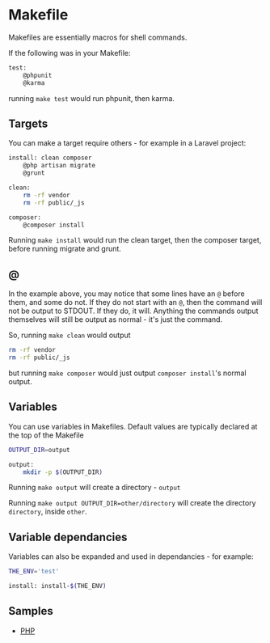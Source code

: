 Makefile
========

Makefiles are essentially macros for shell commands.

If the following was in your Makefile:

```bash
test:
	@phpunit
	@karma
```

running `make test` would run phpunit, then karma.

## Targets

You can make a target require others - for example in a Laravel project:

```bash
install: clean composer
	@php artisan migrate
	@grunt

clean:
	rm -rf vendor
	rm -rf public/_js

composer:
	@composer install
```

Running `make install` would run the clean target, then the composer target, before running migrate and grunt.

## @

In the example above, you may notice that some lines have an `@` before them, and some do not. If they do not start with an `@`, then the command will not be output to STDOUT. If they do, it will. Anything the commands output themselves will still be output as normal - it's just the command.

So, running `make clean` would output

```bash
rm -rf vendor
rm -rf public/_js
```

but running `make composer` would just output `composer install`'s normal output.

## Variables

You can use variables in Makefiles. Default values are typically declared at the top of the Makefile

```bash
OUTPUT_DIR=output

output:
	mkdir -p $(OUTPUT_DIR)
```

Running `make output` will create a directory - `output`

Running `make output OUTPUT_DIR=other/directory` will create the directory `directory`, inside `other`.

## Variable dependancies

Variables can also be expanded and used in dependancies - for example:

```bash
THE_ENV='test'

install: install-$(THE_ENV)
```

## Samples

- [PHP](Makefile-PHP)
